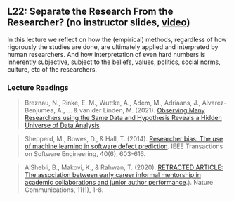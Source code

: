 ## L22: Separate the Research From the Researcher? (no instructor slides, [video](https://youtu.be/4ttDdcNoJFk))


In this lecture we reflect on how the (empirical) methods, regardless of how rigorously the studies are done, are ultimately applied and interpreted by human researchers. And how interpretation of even hard numbers is inherently subjective, subject to the beliefs, values, politics, social norms, culture, etc of the researchers.


### Lecture Readings

> Breznau, N., Rinke, E. M., Wuttke, A., Adem, M., Adriaans, J., Alvarez-Benjumea, A., ... & van der Linden, M. (2021). [Observing Many Researchers using the Same Data and Hypothesis Reveals a Hidden Universe of Data Analysis](https://osf.io/preprints/metaarxiv/cd5j9/download).

> Shepperd, M., Bowes, D., & Hall, T. (2014). [Researcher bias: The use of machine learning in software defect prediction](https://eprints.lancs.ac.uk/id/eprint/127414/1/Bias.pdf). IEEE Transactions on Software Engineering, 40(6), 603-616.

> AlShebli, B., Makovi, K., & Rahwan, T. (2020). [RETRACTED ARTICLE: The association between early career informal mentorship in academic collaborations and junior author performance](https://www.nature.com/articles/s41467-020-19723-8).). Nature Communications, 11(1), 1-8.